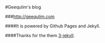 #Geequlim's blog

###<http://geequlim.com>

####It is powered by Github Pages and Jekyll.

####Thanks for the them [3-jekyll](https://github.com/P233/3-Jekyll).
